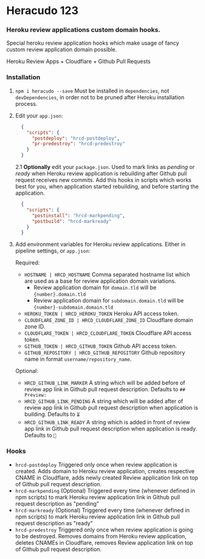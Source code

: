 # Heracudo 123
### Heroku review applications custom domain hooks.

Special heroku review application hooks which make usage of fancy custom review application domain possible.

Heroku Review Apps + Cloudflare + Github Pull Requests

### Installation
1. `npm i heracudo --save` Must be installed in `dependencies`, not `devDependencies`, in order not to be pruned after Heroku installation process.
2. Edit your `app.json`:
    ```json
      {
        "scripts": {
          "postdeploy": "hrcd-postdeploy",
          "pr-predestroy": "hrcd-predestroy"
        }
      }
    ```
    2.1 **Optionally** edit your `package.json`. Used to mark links as _pending_ or _ready_ when Heroku review application is rebuilding after Github pull request receives new commits. Add this hooks in scripts which works best for you, when application started rebuilding, and before starting the application.
    ```json
      {
        "scripts": {
          "postinstall": "hrcd-markpending",
          "postbuild": "hrcd-markready"
        }
      }
    ```
3. Add environment variables for Heroku review applications. Either in pipeline settings, or `app.json`:

    Required:
    * `HOSTNAME | HRCD_HOSTNAME` Comma separated hostname list which are used as a base for review application domain variations.
      * Review application domain for `domain.tld` will be `{number}.domain.tld`
      * Review application domain for `subdomain.domain.tld` will be `{number}-subdomain.domain.tld`
    * `HEROKU_TOKEN | HRCD_HEROKU_TOKEN` Heroku API access token.
    * `CLOUDFLARE_ZONE_ID | HRCD_CLOUDFLARE_ZONE_ID` Cloudflare domain zone ID.
    * `CLOUDFLARE_TOKEN | HRCD_CLOUDFLARE_TOKEN` Cloudflare API access token.
    * `GITHUB_TOKEN | HRCD_GITHUB_TOKEN` Github API access token.
    * `GITHUB_REPOSITORY | HRCD_GITHUB_REPOSITORY` Github repository name in format `username/repository_name`.

    Optional:
    * `HRCD_GITHUB_LINK_MARKER`   A string which will be added before of review app link in Github pull request description. Defaults to `## Preview: `
    * `HRCD_GITHUB_LINK_PENDING` A string which will be added after of review app link in Github pull request description when application is building. Defaults to `⏳`
    * `HRCD_GITHUB_LINK_READY`    A string which is added in front of review app link in Github pull request description when application is ready. Defaults to `🚀`

### Hooks
* `hrcd-postdeploy` Triggered only once when review application is created. Adds domain to Heroku review application, creates respective CNAME in Cloudflare, adds newly created Review application link on top of Github pull request description.
* `hrcd-markpending` (Optional) Triggered every time (whenever defined in npm scripts) to mark Heroku review application link in Github pull request description as "pending"
* `hrcd-markready` (Optional) Triggered every time (whenever defined in npm scripts) to mark Heroku review application link in Github pull request description as "ready"
* `hrcd-predestroy` Triggered only once when review application is going to be destroyed. Removes domains from Heroku review application, deletes CNAMEs in Cloudflare, removes Review application link on top of Github pull request description.
